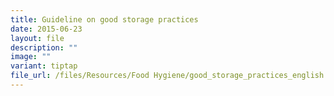```yaml
---
title: Guideline on good storage practices
date: 2015-06-23
layout: file
description: ""
image: ""
variant: tiptap
file_url: /files/Resources/Food Hygiene/good_storage_practices_english.pdf
---
```

